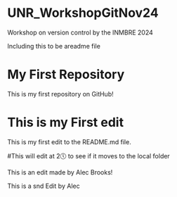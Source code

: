 # UNR_WorkshopGitNov24
Workshop on version control by the INMBRE 2024


Including this to be areadme file


# My First Repository

This is my first repository on GitHub!


# This is my First edit
This is my first edit to the README.md file.

#This will edit at 2🕔 to see if it moves to the local folder


This is an edit made by Alec Brooks!

This is a snd Edit by Alec